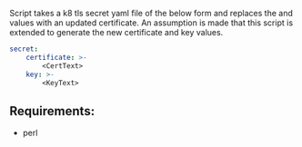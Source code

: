 Script takes a k8 tls secret yaml file of the below form and replaces the <CertText> and <KeyText> values with an updated certificate. An assumption is made that this script is extended to generate the new certificate and key values.

```yaml
secret:
    certificate: >-
        <CertText>
    key: >-
        <KeyText>
```

## Requirements:
- perl
